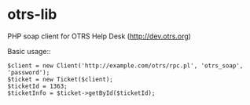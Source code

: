 otrs-lib
========

PHP soap client for OTRS Help Desk (http://dev.otrs.org)

Basic usage::


    $client = new Client('http://example.com/otrs/rpc.pl', 'otrs_soap', 'password');
    $ticket = new Ticket($client);
    $ticketId = 1363;
    $ticketInfo = $ticket->getById($ticketId);

